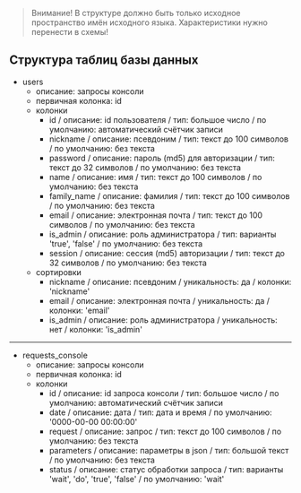 > Внимание! В структуре должно быть только исходное пространство имён исходного языка. Характеристики нужно перенести в схемы!

## Структура таблиц базы данных

+ users
  + описание: запросы консоли
  + первичная колонка: id
  + колонки
    + id / описание: id пользователя / тип: большое число / по умолчанию: автоматический счётчик записи
    + nickname / описание: псевдоним / тип: текст до 100 символов / по умолчанию: без текста
    + password / описание: пароль (md5) для авторизации / тип: текст до 32 символов / по умолчанию: без текста
    + name / описание: имя / тип: текст до 100 символов / по умолчанию: без текста
    + family_name / описание: фамилия / тип: текст до 100 символов / по умолчанию: без текста
    + email / описание: электронная почта / тип: текст до 100 символов / по умолчанию: без текста
    + is_admin / описание: роль администратора / тип: варианты 'true', 'false' / по умолчанию: без текста
    + session / описание: сессия (md5) авторизации / тип: текст до 32 символов / по умолчанию: без текста
  + сортировки
    + nickname / описание: псевдоним / уникальность: да / колонки: 'nickname'
    + email / описание: электронная почта / уникальность: да / колонки: 'email'
    + is_admin / описание: роль администратора / уникальность: нет / колонки: 'is_admin'

<hr>

+ requests_console
  + описание: запросы консоли
  + первичная колонка: id
  + колонки
    + id / описание: id запроса консоли / тип: большое число / по умолчанию: автоматический счётчик записи
    + date / описание: дата / тип: дата и время / по умолчанию: '0000-00-00 00:00:00'
    + request / описание: запрос / тип: текст до 100 символов / по умолчанию: без текста
    + parameters / описание: параметры в json / тип: большой текст / по умолчанию: без текста
    + status / описание: статус обработки запроса / тип: варианты 'wait', 'do', 'true', 'false' / по умолчанию: 'wait'
